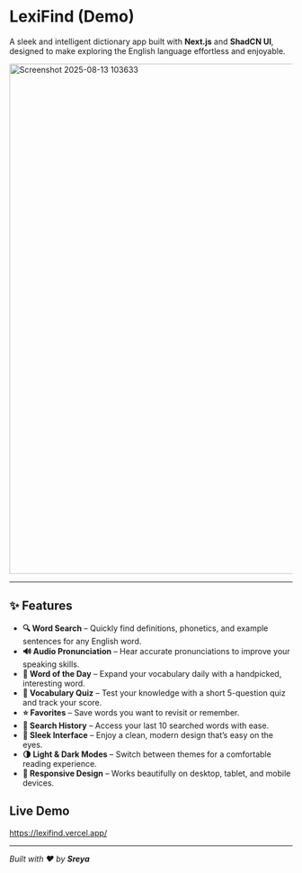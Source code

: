 # LexiFind (Demo)

A sleek and intelligent dictionary app built with **Next.js** and **ShadCN UI**, designed to make exploring the English language effortless and enjoyable. 

<img width="862" height="907" alt="Screenshot 2025-08-13 103633" src="https://github.com/user-attachments/assets/2ebf95ac-51d4-4df2-be31-12f6a29e88fe" />

---

## ✨ Features  

- **🔍 Word Search** – Quickly find definitions, phonetics, and example sentences for any English word.  
- **🔊 Audio Pronunciation** – Hear accurate pronunciations to improve your speaking skills.  
- **📅 Word of the Day** – Expand your vocabulary daily with a handpicked, interesting word.  
- **🧠 Vocabulary Quiz** – Test your knowledge with a short 5-question quiz and track your score.  
- **⭐ Favorites** – Save words you want to revisit or remember.  
- **📜 Search History** – Access your last 10 searched words with ease.  
- **🎨 Sleek Interface** – Enjoy a clean, modern design that’s easy on the eyes.  
- **🌗 Light & Dark Modes** – Switch between themes for a comfortable reading experience.  
- **📱 Responsive Design** – Works beautifully on desktop, tablet, and mobile devices.  

## Live Demo

https://lexifind.vercel.app/

---

*Built with ❤️ by **Sreya***
